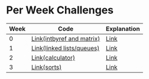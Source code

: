 # Per Week Challenges

| Week | Code | Explanation |
| ----- | ----- | ----- |
|     0 | [Link(intbyref and matrix)](https://github.com/macddmac/rohan_indi_repo/tree/main/src/com/rohanchallenges/ds) | [Link](https://github.com/BillyCherres/squirty_grinnellians/wiki/Week-1-Code-Rohan) |
|     1 | [Link(linked lists/queues)](https://devamshri.github.io/Tri-3-Devam-Challenges/Week1) | [Link](https://devamshri.github.io/Tri-3-Devam-Challenges/Week3) |
|     2 | [Link(calculator)](https://devamshri.github.io/Tri-3-Devam-Challenges/Week2) | [Link](https://devamshri.github.io/Tri-3-Devam-Challenges/Week3) |
|     3 | [Link(sorts)](https://devamshri.github.io/Tri-3-Devam-Challenges/Week3) | [Link](https://devamshri.github.io/Tri-3-Devam-Challenges/Week3) |
